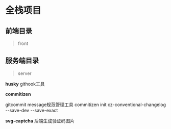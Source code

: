 # 全栈项目

## 前端目录

> front

## 服务端目录

> server

**husky**
    githook工具

**commitizen**

   gitcommit message规范管理工具
   commitizen init cz-conventional-changelog --save-dev --save-exact

[https://github.com/commitizen/cz-cli]:https://github.com/commitizen/cz-cli

**svg-captcha**
    后端生成验证码图片